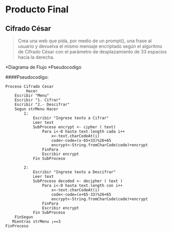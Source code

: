 # Producto Final
## Cifrado César
>Crea una web que pida, por medio de un prompt(), una frase al usuario y devuelva el mismo mensaje encriptado según el algoritmo de Cifrado César con el parámetro de desplazamiento de 33 espacios hacia la derecha.

*Diagrama de Flujo
*Pseudocodigo

####Pseudocodigo:
~~~
Proceso Cifrado Cesar
         Hacer 
	Escribir "Menu"
	Escribir "1. Cifrar"
	Escribir "2.- Descifrar"
	Segun strMenu Hacer
		1:
			Escribir "Ingrese texto a Cifrar"
			Leer text
			SubProceso encrypt <- cipher ( text)
				Para i<-0 hasta text.length cada i++
					x<-text.charCodeAt(i)
					code<-code=(x-65+33)%26+65  
					encrypt<-String.fromCharCode(code)+encrypt
				FinPara
				Escribir encrypt
			Fin SubProceso
			
		2:
			Escribir "Ingrese texto a Descifrar"
			Leer text
			SubProceso decoded <- decipher ( text )
				Para i<-0 hasta text.length con i++
					x<-text.charCodeAt(i)
					code<-code=(x+65-33)%26+65  
					encrypt<-String.fromCharCode(code)+encrypt
				FinPara
				Escribir encrypt
			Fin SubProceso
	FinSegun
   Mientras strMenu ¡==3
FinProceso
  
~~~
